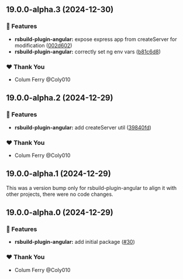 ## 19.0.0-alpha.3 (2024-12-30)

### 🚀 Features

- **rsbuild-plugin-angular:** expose express app from createServer for modification ([002d602](https://github.com/Coly010/ng-rspack-build/commit/002d602))
- **rsbuild-plugin-angular:** correctly set ng env vars ([b81c6d8](https://github.com/Coly010/ng-rspack-build/commit/b81c6d8))

### ❤️ Thank You

- Colum Ferry @Coly010

## 19.0.0-alpha.2 (2024-12-29)

### 🚀 Features

- **rsbuild-plugin-angular:** add createServer util ([39840fd](https://github.com/Coly010/ng-rspack-build/commit/39840fd))

### ❤️ Thank You

- Colum Ferry @Coly010

## 19.0.0-alpha.1 (2024-12-29)

This was a version bump only for rsbuild-plugin-angular to align it with other projects, there were no code changes.

## 19.0.0-alpha.0 (2024-12-29)

### 🚀 Features

- **rsbuild-plugin-angular:** add initial package ([#30](https://github.com/Coly010/ng-rspack-build/pull/30))

### ❤️ Thank You

- Colum Ferry @Coly010